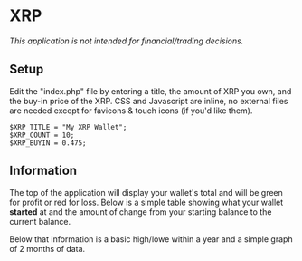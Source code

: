 # XRP
_This application is not intended for financial/trading decisions._


## Setup
Edit the "index.php" file by entering a title, the amount of XRP you own, and the buy-in price of the XRP. CSS and Javascript are inline, no external files are needed except for favicons & touch icons (if you'd like them).
```
$XRP_TITLE = "My XRP Wallet";
$XRP_COUNT = 10;
$XRP_BUYIN = 0.475;
```

## Information
The top of the application will display your wallet's total and will be green for profit or red for loss. Below is a simple table showing what your wallet **started** at and the amount of change from your starting balance to the current balance.

Below that information is a basic high/lowe within a year and a simple graph of 2 months of data.
